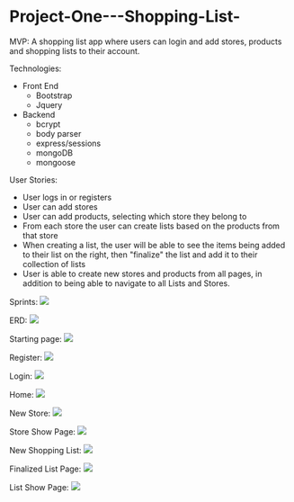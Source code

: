 # Project-One---Shopping-List-

MVP:
    A shopping list app where users can login and add stores, products and shopping lists to their account.

Technologies:

* Front End
  * Bootstrap
  * Jquery
* Backend
  * bcrypt
  * body parser
  * express/sessions
  * mongoDB
  * mongoose


User Stories:
 - User logs in or registers
 - User can add stores
 - User can add products, selecting which store they belong to
 - From each store the user can create lists based on the products from that store
 - When creating a list, the user will be able to see the items being added to their list on the right, then "finalize" the list and add it to their collection of lists
 - User is able to create new stores and products from all pages, in addition to being able to navigate to all Lists and Stores.  
   
Sprints: 
<img src="Pictures/Project-One-Sprints.png">

ERD: 
<img src="Pictures/ERD.png">

Starting page: 
<img src="wireframes/1-Log-in-sign-up-page.png">

Register: 
<img src="wireframes/3-Sign-up-page.png">

Login:
<img src="wireframes/2-Log-in-page.png">

Home: 
<img src="wireframes/4-Home-page.png">

New Store:
<img src="wireframes/5-Create-new-store-page.png">

Store Show Page:
<img src="wireframes/6-Specific-store-page.png">

New Shopping List:
<img src="wireframes/7-Create-new-shopping-list-page.png">

Finalized List Page:
<img src="wireframes/8-Finalized-list-page.png">

List Show Page:
<img src="wireframes/9-Specific-list-page.png">

